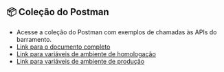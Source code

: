 ## 📦 Coleção do Postman

- Acesse a coleção do Postman com exemplos de chamadas às APIs do barramento.
- [Link para o documento completo](../../../postman/middleware_b2b-release_1.3.0.postman_collection.json)
- [Link para variáveis de ambiente de homologação](../../../postman/env-stg.postman_environment.json)
- [Link para variáveis de ambiente de produção](../../../postman/env-prd.postman_environment.json)